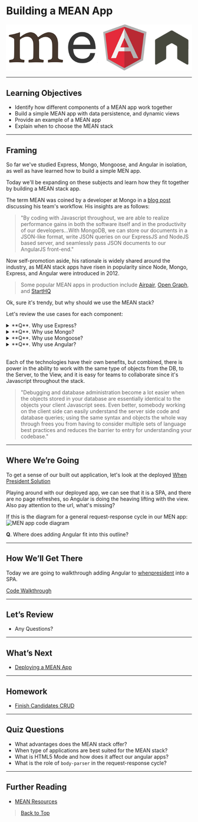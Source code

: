 # Building a MEAN App

![mean-logo](./images/mean-logo.jpeg)

---

## Learning Objectives

- Identify how different components of a MEAN app work together
- Build a simple MEAN app with data persistence, and dynamic views  
- Provide an example of a MEAN app
- Explain when to choose the MEAN stack

---

## Framing

So far we've studied Express, Mongo, Mongoose, and Angular in isolation, as well as have learned how to build a simple MEN app.

Today we'll be expanding on these subjects and learn how they fit together by building a MEAN stack app.

The term MEAN was coined by a developer at Mongo in a [blog post](http://blog.mongodb.org/post/49262866911/the-mean-stack-mongodb-expressjs-angularjs-andMEAN) discussing his team's workflow. His insights are as follows:

> "By coding with Javascript throughout, we are able to realize performance gains in both the software itself and in the productivity of our developers...With MongoDB, we can store our documents in a JSON-­like format, write JSON queries on our ExpressJS and NodeJS based server, and seamlessly pass JSON documents to our AngularJS front-end."

Now self-promotion aside, his rationale is widely shared around the industry, as MEAN stack apps have risen in popularity since Node, Mongo, Express, and Angular were introduced in 2012.  

> Some popular MEAN apps in production include [Airpair](https://www.airpair.com/), [Open Graph](http://opengraph.io/), and [StartHQ](https://starthq.com/signup)

Ok, sure it's trendy, but why should we use the MEAN stack?

Let's review the use cases for each component:

<!-- Q: Why Express  -->
<details>
<summary>
 **Q**. Why use Express?
</summary>
<br>
```
Express is a minimal and flexible Node.js web application framework that provides a robust set of features for building web apps. Express works with a myriad of HTTP utility methods and middleware that allows developers to create robust APIs quickly and easily
 ```
 <br>
 <br>
</details>

<!-- Q: Why Mongo  -->
<details>
<summary>
 **Q**. Why use Mongo?
</summary>
<br>
```
MongoDB is an open-source document database that provides high performance, high availability, and automatic scaling
 ```
 <br>
 <br>
</details>

<!-- Q: Why Mongoose  -->
<details>
<summary>
 **Q**. Why use Mongoose?
</summary>
<br>
```
Like ActiveRecord for Rails, Mongoose is an ORM used to represent data from a Mongo database as models in a Javascript back-end. This makes performing CRUD actions to collections and documents in our DB easier.
 ```
 <br>
 <br>
</details>

<!-- Q: Why Angular  -->
<details>
<summary>
 **Q**. Why use Angular?
</summary>
<br>
```
AngularJS is a robust front-end framework that makes it possible to easily and quickly build Single Page Applications. It has lots of functionality built in for rendering data, and swapping views in and out to give the impression of having multiple pages. It is fully extensible and works well with other libraries.
 ```
 <br>
 <br>
</details>

<br>

Each of the technologies have their own benefits, but combined, there is power in the ability to work with the same type of objects from the DB, to the Server, to the View, and it is easy for teams to collaborate since it's Javascript throughout the stack.

> "Debugging and database administration become a lot easier when the objects stored in your database are essentially identical to the objects your client Javascript sees. Even better, somebody working on the client side can easily understand the server side code and database queries; using the same syntax and objects the whole way through frees you from having to consider multiple sets of language best practices and reduces the barrier to entry for understanding your codebase."

---

## Where We’re Going

To get a sense of our built out application, let's look at the deployed [When President Solution](http://whenpresident.herokuapp.com)

Playing around with our deployed app, we can see that it is a SPA, and there are no page refreshes, so Angular is doing the heaving lifting with the view. Also pay attention to the url, what's missing?

If this is the diagram for a general request-response cycle in our MEN app:
![MEN app code diagram](https://raw.githubusercontent.com/ga-wdi-lessons/mean-intro/master/images/express-diagram.jpg)

**Q**. Where does adding Angular fit into this outline?

---

## How We’ll Get There

Today we are going to walkthrough adding Angular to [whenpresident](https://github.com/ga-wdi-exercises/whenpresident) into a SPA.

[Code Walkthrough](angular-walkthrough.md)

---

## Let’s Review

- Any Questions?

---

## What’s Next

- [Deploying a MEAN App](https://github.com/ga-wdi-lessons/deploy-MEAN-app)

---

## Homework

- [Finish Candidates CRUD](https://github.com/ga-wdi-exercises/whenpresident/wiki/Homework#after-the-building-a-mean-app-lesson)

---

## Quiz Questions

- What advantages does the MEAN stack offer?
- When type of applications are best suited for the MEAN stack?
- What is HTML5 Mode and how does it affect our angular apps?
- What is the role of `body-parser` in the request-response cycle?
---

## Further Reading

- [MEAN Resources](https://github.com/ericdouglas/MEAN-Learning)

> [Back to Top](readme.md)
